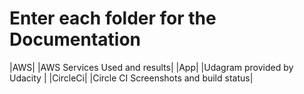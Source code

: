 # Enter each folder for the Documentation
|AWS| |AWS Services Used and results|
|App| |Udagram provided by Udacity |
|CircleCi| |Circle CI Screenshots and build status|
